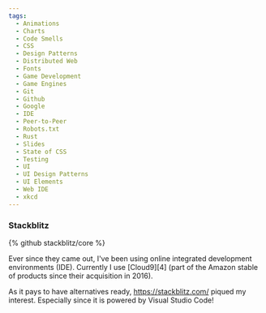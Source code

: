 ```yaml
---
tags:
  - Animations
  - Charts
  - Code Smells
  - CSS
  - Design Patterns
  - Distributed Web
  - Fonts
  - Game Development
  - Game Engines
  - Git
  - Github
  - Google
  - IDE
  - Peer-to-Peer
  - Robots.txt
  - Rust
  - Slides
  - State of CSS
  - Testing
  - UI
  - UI Design Patterns
  - UI Elements
  - Web IDE
  - xkcd
---
```

### Stackblitz

{% github stackblitz/core %}

Ever since they came out, I've been using online integrated development environments (IDE). Currently I use [Cloud9][4] (part of the Amazon stable of products since their acquisition in 2016).

As it pays to have alternatives ready, https://stackblitz.com/ piqued my interest. Especially since it is powered by Visual Studio Code!
